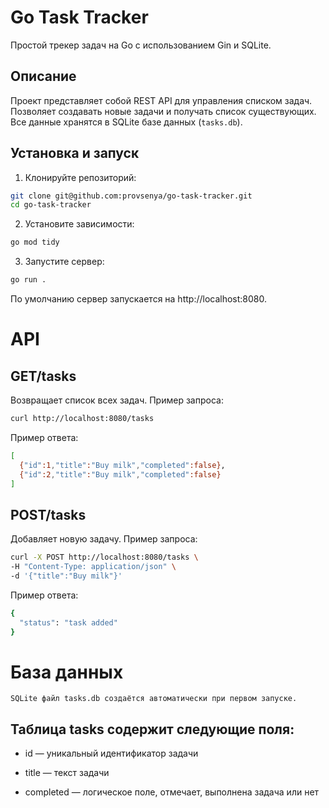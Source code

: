 # Go Task Tracker

Простой трекер задач на Go с использованием Gin и SQLite.

## Описание

Проект представляет собой REST API для управления списком задач.  
Позволяет создавать новые задачи и получать список существующих. Все данные хранятся в SQLite базе данных (`tasks.db`).


## Установка и запуск

1. Клонируйте репозиторий:

```bash
git clone git@github.com:provsenya/go-task-tracker.git
cd go-task-tracker
```

2. Установите зависимости:

```bash
go mod tidy
```

3. Запустите сервер:

```bash
go run .
```

По умолчанию сервер запускается на http://localhost:8080.

# API
## GET/tasks

Возвращает список всех задач.
Пример запроса:
```bash
curl http://localhost:8080/tasks
```

Пример ответа:
```bash
[
  {"id":1,"title":"Buy milk","completed":false},
  {"id":2,"title":"Buy milk","completed":false}
]
```

## POST/tasks

Добавляет новую задачу.
Пример запроса:
```bash
curl -X POST http://localhost:8080/tasks \
-H "Content-Type: application/json" \
-d '{"title":"Buy milk"}'
```

Пример ответа:
```bash
{
  "status": "task added"
}
```

# База данных

```SQLite файл tasks.db создаётся автоматически при первом запуске.```

## Таблица tasks содержит следующие поля:

- id — уникальный идентификатор задачи

- title — текст задачи

- completed — логическое поле, отмечает, выполнена задача или нет
